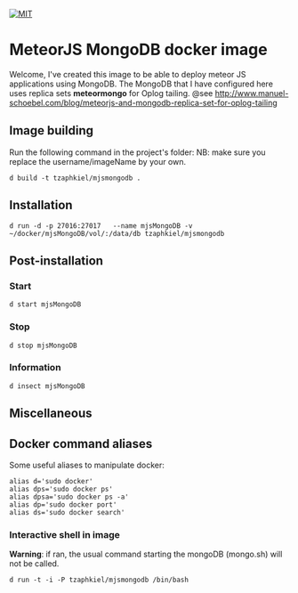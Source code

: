 [![MIT](https://img.shields.io/github/license/mashape/apistatus.svg?style=plastic)](http://opensource.org/licenses/MIT)

# MeteorJS MongoDB docker image
Welcome, I've created this image to be able to deploy meteor JS applications using MongoDB.
The MongoDB that I have configured here uses replica sets **meteormongo** for Oplog tailing.
@see http://www.manuel-schoebel.com/blog/meteorjs-and-mongodb-replica-set-for-oplog-tailing

## Image building
Run the following command in the project's folder:
NB: make sure you replace the username/imageName by your own.

```
d build -t tzaphkiel/mjsmongodb .
```




## Installation
```
d run -d -p 27016:27017   --name mjsMongoDB -v ~/docker/mjsMongoDB/vol/:/data/db tzaphkiel/mjsmongodb
```

## Post-installation
### Start
```
d start mjsMongoDB
```

### Stop
```
d stop mjsMongoDB
```

### Information
```
d insect mjsMongoDB
```

## Miscellaneous
## Docker command aliases
Some useful aliases to manipulate docker:

```
alias d='sudo docker'
alias dps='sudo docker ps'
alias dpsa='sudo docker ps -a'
alias dp='sudo docker port'
alias ds='sudo docker search'
```

### Interactive shell in image
__Warning__: if ran, the usual command starting the mongoDB (mongo.sh) will not be called.

```
d run -t -i -P tzaphkiel/mjsmongodb /bin/bash

```
